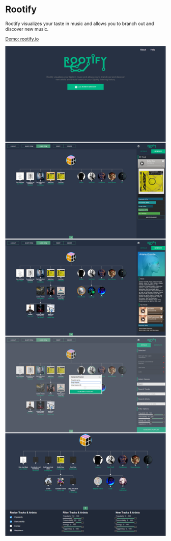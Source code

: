 # Rootify

Rootify visualizes your taste in music and allows you to branch out and discover new music.

 <a href="http://rootify.io/" target="_blank">Demo: rootify.io</a>
 
 ![](images/login_screen.png)
 ![](images/main_screen.png)
 ![](images/expanded.png)
 ![](images/playlist.png)
 ![](images/bottom_bar.png)
